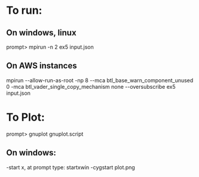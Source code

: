 # To run:
## On windows, linux
prompt> mpirun -n 2 ex5 input.json

## On AWS instances
 mpirun --allow-run-as-root -np 8  --mca btl_base_warn_component_unused 0  -mca btl_vader_single_copy_mechanism none --oversubscribe ex5 input.json

# To Plot:
prompt> gnuplot gnuplot.script

## On windows:
-start x, at prompt type: startxwin
-cygstart plot.png
